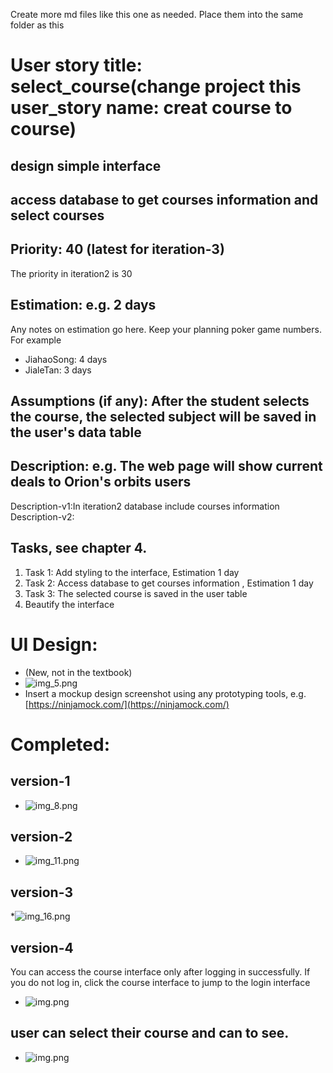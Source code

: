 Create more md files like this one as needed. Place them into the same folder
as this 

# User story title: select_course(change project this user_story name: creat course to course)
## design simple interface


## access database to get courses information and select courses




## Priority: 40 (latest for iteration-3)
The priority in iteration2 is 30


## Estimation: e.g. 2 days
Any notes on estimation go here. Keep your planning poker game numbers. For example
* JiahaoSong: 4 days 
* JialeTan: 3 days

## Assumptions (if any): After the student selects the course, the selected subject will be saved in the user's data table

## Description: e.g. The web page will show current deals to Orion's orbits users
Description-v1:In iteration2 database include courses information
Description-v2:



## Tasks, see chapter 4.
1. Task 1: Add styling to the interface, Estimation 1 day
2. Task 2: Access database to get courses information  , Estimation 1 day
3. Task 3: The selected course is saved in the user table
4. Beautify the interface



# UI Design:
* (New, not in the textbook)
* ![img_5.png](images/img_22.png)
* Insert a mockup design screenshot using any prototyping tools, e.g. [https://ninjamock.com/](https://ninjamock.com/)

# Completed:
## version-1
* ![img_8.png](images/img_8.png)
## version-2
* ![img_11.png](images/img_11.png)
## version-3
*![img_16.png](images/img_16.png)
## version-4
You can access the course interface only after logging in successfully. If you do not log in, click the course interface to jump to the login interface
* ![img.png](images/course.png)

## user can select their course and can to see. 
* ![img.png](images/img_41.png)


